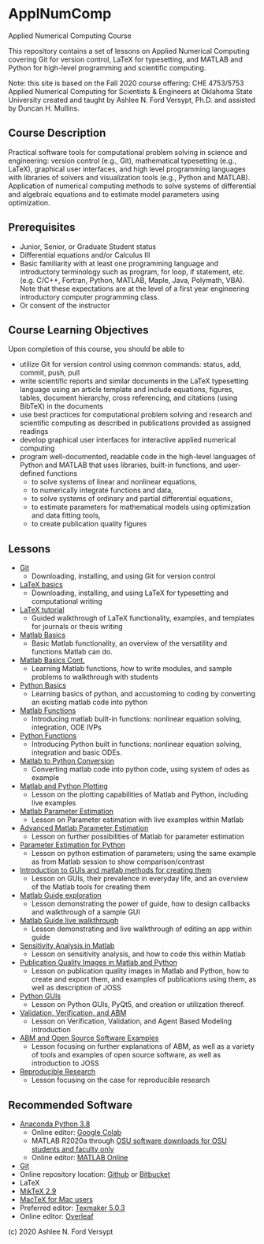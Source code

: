# ApplNumComp
Applied Numerical Computing Course

This repository contains a set of lessons on Applied Numerical Computing covering Git for version control, LaTeX for typesetting, and MATLAB and Python for high-level programming and scientific computing. 

Note: this site is based on the Fall 2020 course offering: CHE 4753/5753 Applied Numerical Computing for Scientists & Engineers at Oklahoma State University created and taught by Ashlee N. Ford Versypt, Ph.D. and assisted by Duncan H. Mullins.

## Course Description
Practical software tools for computational problem solving in science and engineering: version control (e.g., Git), mathematical typesetting (e.g., LaTeX), graphical user interfaces, and high level programming languages with libraries of solvers and visualization tools (e.g., Python and MATLAB). Application of numerical computing methods to solve systems of differential and algebraic equations and to estimate model parameters using optimization.

## Prerequisites
* Junior, Senior, or Graduate Student status
* Differential equations and/or Calculus III
* Basic familiarity with at least one programming language and introductory terminology such as program, for loop, if statement, etc. (e.g. C/C++, Fortran, Python, MATLAB, Maple, Java, Polymath, VBA). Note that these expectations are at the level of a first year engineering introductory computer programming class.
* Or consent of the instructor

## Course Learning Objectives
Upon completion of this course, you should be able to
* utilize Git for version control using common commands: status, add, commit, push, pull
* write scientific reports and similar documents in the LaTeX typesetting language using an article template and include equations, figures, tables, document hierarchy, cross referencing, and citations (using BibTeX) in the documents
* use best practices for computational problem solving and research and scientific computing as described in publications provided as assigned readings
* develop graphical user interfaces for interactive applied numerical computing
* program well-documented, readable code in the high-level languages of Python and MATLAB that uses libraries, built-in functions, and user-defined functions
  * to solve systems of linear and nonlinear equations,
  * to numerically integrate functions and data,
  * to solve systems of ordinary and partial differential equations, 
  * to estimate parameters for mathematical models using optimization and data fitting tools, 
  * to create publication quality figures 

## Lessons
* [Git](https://github.com/ashleefv/ApplNumComp/blob/master/L1:%20Git%20for%20Version%20Control.md)
  * Downloading, installing, and using Git for version control
* [LaTeX basics](https://github.com/ashleefv/ApplNumComp/blob/master/L2:%20LaTeX%20Basics)
  * Downloading, installing, and using LaTeX for typesetting and computational writing
* [LaTeX tutorial](https://github.com/ashleefv/ApplNumComp/blob/master/LaTeX%20Tutorial.md)
  * Guided walkthrough of LaTeX functionality, examples, and templates for journals or thesis writing
* [Matlab Basics](https://github.com/ashleefv/ApplNumComp/blob/master/L4:%20Matlab%20basics.md)
  * Basic Matlab functionality, an overview of the versatility and functions Matlab can do.
* [Matlab Basics Cont.](https://github.com/ashleefv/ApplNumComp/blob/master/L5:%20Matlab%20basics%20cont.md)
  * Learning Matlab functions, how to write modules, and sample problems to walkthrough with students
* [Python Basics](https://github.com/ashleefv/ApplNumComp/blob/master/Python%20Basics.md)
  * Learning basics of python, and accustoming to coding by converting an existing matlab code into python
* [Matlab Functions](https://github.com/ashleefv/ApplNumComp/blob/master/Matlab%20Functions.md)
  * Introducing matlab built-in functions: nonlinear equation solving, integration, ODE IVPs
* [Python Functions](https://github.com/ashleefv/ApplNumComp/blob/master/L9:%20Python%20Functions)
  * Introducing Python built in functions: nonlinear equation solving, integration and basic ODEs.
* [Matlab to Python Conversion](https://github.com/ashleefv/ApplNumComp/blob/master/L10:%20Matlab%20to%20Python%20conversions.md)
  * Converting matlab code into python code, using system of odes as example
* [Matlab and Python Plotting](https://github.com/ashleefv/ApplNumComp/blob/master/L11:%20Python%20and%20Matlab%20Plotting.md)
  * Lesson on the plotting capabilities of Matlab and Python, including live examples
* [Matlab Parameter Estimation](https://github.com/ashleefv/ApplNumComp/blob/master/L12:%20Parameter%20Estimation%20for%20Matlab.md)
  *  Lesson on Parameter estimation with live examples within Matlab
* [Advanced Matlab Parameter Estimation](https://github.com/ashleefv/ApplNumComp/blob/master/L13:%20Advanced%20Parameter%20Estimation%20in%20Matlab.md)
  * Lesson on further possibilities of Matlab for parameter estimation
* [Parameter Estimation for Python](https://github.com/ashleefv/ApplNumComp/blob/master/L14:%20Python%20Parameter%20Estimation.md)
  * Lesson on python estimation of parameters; using the same example as from Matlab session to show comparison/contrast
* [Introduction to GUIs and matlab methods for creating them](https://github.com/ashleefv/ApplNumComp/blob/master/L15:%20Introduction%20to%20GUIs.md)
  * Lesson on GUIs, their prevalence in everyday life, and an overview of the Matlab tools for creating them
* [Matlab Guide exploration](https://github.com/ashleefv/ApplNumComp/blob/master/L16:%20Matlab%20and%20GUIDE.md)
  * Lesson demonstrating the power of guide, how to design callbacks and walkthrough of a sample GUI
* [Matlab Guide live walkthrough](https://github.com/ashleefv/ApplNumComp/blob/master/L17:%20Further%20exploration%20of%20GUIDE%20in%20Matlab.md)
  * Lesson demonstrating and live walkthrough of editing an app within guide
* [Sensitivity Analysis in Matlab](https://github.com/ashleefv/ApplNumComp/blob/master/L18:%20Sensitivity%20Analysis.md)
  * Lesson on sensitivity analysis, and how to code this within Matlab
* [Publication Quality Images in Matlab and Python](https://github.com/ashleefv/ApplNumComp/blob/master/L19:%20Publication%20Quality%20figures%20in%20Matlab%20and%20Python.md)
  * Lesson on publication quality images in Matlab and Python, how to create and export them, and examples of publications using them, as well as description of JOSS
* [Python GUIs](https://github.com/ashleefv/ApplNumComp/blob/master/L20:%20GUIs%20in%20Python.md)
  * Lesson on Python GUIs, PyQt5, and creation or utilization thereof.
* [Validation, Verification, and ABM](https://github.com/ashleefv/ApplNumComp/blob/master/L21:%20Validation%20and%20Verification%20of%20ABM.md)
  * Lesson on Verification, Validation, and Agent Based Modeling introduction
* [ABM and Open Source Software Examples](https://github.com/ashleefv/ApplNumComp/blob/master/L22:%20Agent%20Based%20Modeling%20and%20Open%20Source%20Software.md)
  * Lesson focusing on further explanations of ABM, as well as a variety of tools and examples of open source software, as well as introduction to JOSS 
* [Reproducible Research](https://github.com/ashleefv/ApplNumComp/blob/master/L23:%20Reproducible%20Research%20Computing.md)
  * Lesson focusing on the case for reproducible research

## Recommended Software
* [Anaconda Python 3.8](https://www.anaconda.com/products/individual)
  * Online editor: [Google Colab](https://colab.research.google.com/)
  *	MATLAB R2020a through [OSU software downloads for OSU students and faculty only](https://ceat.okstate.edu/itservices/software-downloads/mathworks-matlab-simulink.html)
  * Online editor: [MATLAB Online](https://matlab.mathworks.com/)
*	[Git](https://www.atlassian.com/git/tutorials/install-git)
  * Online repository location: [Github](https://github.com/) or [Bitbucket](https://bitbucket.org/)
*	LaTeX
  * [MikTeX 2.9](https://miktex.org/download)
  * [MacTeX for Mac users](http://www.tug.org/mactex/)
  * Preferred editor: [Texmaker 5.0.3](https://www.xm1math.net/texmaker/download.html)
  * Online editor: [Overleaf](https://www.overleaf.com)

  
  (c) 2020 Ashlee N. Ford Versypt
